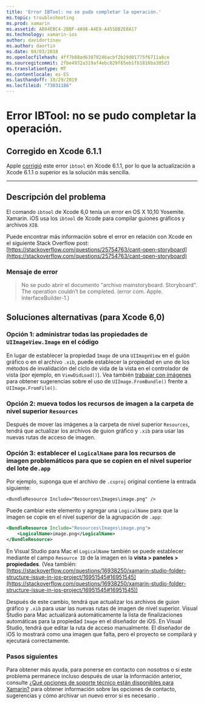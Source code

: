 ```yaml
---
title: 'Error IBTool: no se pudo completar la operación.'
ms.topic: troubleshooting
ms.prod: xamarin
ms.assetid: A804EBC4-2BBF-4A98-A4E8-A455DB2E8A17
ms.technology: xamarin-ios
author: davidortinau
ms.author: daortin
ms.date: 04/03/2018
ms.openlocfilehash: 4ff7b88ad63870246acbf2b29d01775f6711a8ce
ms.sourcegitcommit: 2fbe4932a319af4ebc829f65eb1fb1816ba305d3
ms.translationtype: MT
ms.contentlocale: es-ES
ms.lasthandoff: 10/29/2019
ms.locfileid: "73031186"
---
```

# <a name="ibtool-error-the-operation-couldnt-be-completed"></a>Error IBTool: no se pudo completar la operación.

## <a name="fixed-in-xcode-611"></a>Corregido en Xcode 6.1.1

Apple [corrigió](https://developer.apple.com/library/content/documentation/Xcode/Conceptual/RN-Xcode-Archive/Chapters/xc6_release_notes.html#//apple_ref/doc/uid/TP40016994-CH4-SW1) este error `ibtool` en Xcode 6.1.1, por lo que la actualización a Xcode 6.1.1 o superior es la solución más sencilla.

* * *

## <a name="description-of-the-problem"></a>Descripción del problema

El comando `ibtool` de Xcode 6,0 tenía un error en OS X 10,10 Yosemite. Xamarin. iOS usa los `ibtool` de Xcode para compilar guiones gráficos y archivos `XIB`.

Puede encontrar más información sobre el error en relación con Xcode en el siguiente Stack Overflow post: [https://stackoverflow.com/questions/25754763/cant-open-storyboard](https://stackoverflow.com/questions/25754763/cant-open-storyboard)

### <a name="error-message"></a>Mensaje de error

> No se pudo abrir el documento "archivo mainstoryboard. Storyboard". The operation couldn’t be completed. (error com. Apple. InterfaceBuilder-1.)

## <a name="workarounds-for-xcode-60"></a>Soluciones alternativas (para Xcode 6,0)

### <a name="option-1-manage-all-uiimageviewimage-properties-in-code"></a>Opción 1: administrar todas las propiedades de `UIImageView.Image` en el código

En lugar de establecer la propiedad `Image` de una `UIImageView` en el guión gráfico o en el archivo `.xib`, puede establecer la propiedad en uno de los métodos de invalidación del ciclo de vida de la vista en el controlador de vista (por ejemplo, en `ViewDidLoad()`). Vea también [trabajar con imágenes](~/ios/app-fundamentals/images-icons/index.md) para obtener sugerencias sobre el uso de `UIImage.FromBundle()` frente a `UIImage.FromFile()`.

### <a name="option-2-move-all-of-the-image-resources-to-the-top-level-resources-folder"></a>Opción 2: mueva todos los recursos de imagen a la carpeta de nivel superior `Resources`

Después de mover las imágenes a la carpeta de nivel superior `Resources`, tendrá que actualizar los archivos de guion gráfico y `.xib` para usar las nuevas rutas de acceso de imagen.

### <a name="option-3-set-the-logicalname-for-any-problematic-image-assets-so-they-are-copied-to-the-top-level-of-theapp-bundle"></a>Opción 3: establecer el `LogicalName` para los recursos de imagen problemáticos para que se copien en el nivel superior del lote de`.app`

Por ejemplo, suponga que el archivo de `.csproj` original contiene la entrada siguiente:

`<BundleResource Include="Resources\Images\image.png" />`

Puede cambiar este elemento y agregar una `LogicalName` para que la imagen se copie en el nivel superior de la agrupación de `.app`:

```xml
<BundleResource Include="Resources\Images\image.png">
    <LogicalName>image.png</LogicalName>
</BundleResource>
```

En Visual Studio para Mac el `LogicalName` también se puede establecer mediante el campo `Resource ID` de la imagen en la **vista > paneles > propiedades**. (Vea también: [https://stackoverflow.com/questions/16938250/xamarin-studio-folder-structure-issue-in-ios-project/16951545#16951545](https://stackoverflow.com/questions/16938250/xamarin-studio-folder-structure-issue-in-ios-project/16951545#16951545))

Después de este cambio, tendrá que actualizar los archivos de guion gráfico y `.xib` para usar las nuevas rutas de imagen de nivel superior. Visual Studio para Mac actualizará automáticamente la lista de finalizaciones automáticas para la propiedad `Image` en el diseñador de iOS. En Visual Studio, tendrá que editar la ruta de acceso manualmente. El diseñador de iOS lo mostrará como una imagen que falta, pero el proyecto se compilará y ejecutará correctamente.

### <a name="next-steps"></a>Pasos siguientes

Para obtener más ayuda, para ponerse en contacto con nosotros o si este problema permanece incluso después de usar la información anterior, consulte [¿Qué opciones de soporte técnico están disponibles para Xamarin?](~/cross-platform/troubleshooting/support-options.md) para obtener información sobre las opciones de contacto, sugerencias y cómo archivar un nuevo error si es necesario . 
